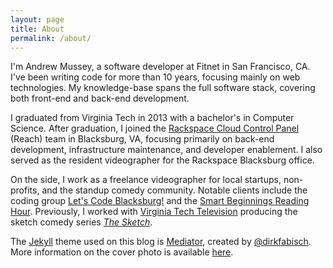 ```yaml
---
layout: page
title: About
permalink: /about/
---
```


I'm Andrew Mussey, a software developer at Fitnet in San Francisco, CA. I've been writing code for more than 10 years, focusing mainly on web technologies. My knowledge-base spans the full software stack, covering both front-end and back-end development.

I graduated from Virginia Tech in 2013 with a bachelor's in Computer Science.  After graduation, I joined the [Rackspace Cloud Control Panel](https://mycloud.rackspace.com) (Reach) team in Blacksburg, VA, focusing primarily on back-end development, infrastructure maintenance, and developer enablement.  I also served as the resident videographer for the Rackspace Blacksburg office.

On the side, I work as a freelance videographer for local startups, non-profits, and the standup comedy community. Notable clients include the coding group [Let's Code Blacksburg!](http://letscodeblacksburg.org/) and the [Smart Beginnings Reading Hour](http://www.smartbeginningsnrv.org/content/reading-hour). Previously, I worked with [Virginia Tech Television](http://www.vttv33.com/) producing the sketch comedy series [*The Sketch*](https://www.youtube.com/playlist?list=PLowl6PYoVZ0IXLIqHh9l-8UWUAqVQd9Z7).

The [Jekyll](http://jekyllrb.com/) theme used on this blog is [Mediator](https://github.com/dirkfabisch/mediator), created by [@dirkfabisch](https://twitter.com/dirkfabisch).  More information on the cover photo is available [here](http://mancavephotography.tumblr.com/post/33362149409/the-underside-of-an-old-geforce-6600).
